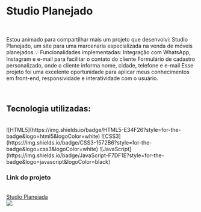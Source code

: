 <h1>Studio Planejado</h1>
<br> 
<p>Estou animado para compartilhar mais um projeto que desenvolvi: Studio Planejado, um site para uma marcenaria especializada na venda de móveis planejados.💡 Funcionalidades implementadas:
Integração com WhatsApp, Instagram e e-mail para facilitar o contato do cliente
Formulário de cadastro personalizado, onde o cliente informa nome, cidade, telefone e e-mail
Esse projeto foi uma excelente oportunidade para aplicar meus conhecimentos em front-end, responsividade e interatividade com o usuário.</p> 
<br>
<h2>Tecnologia utilizadas:</h2> 
<br> 
![HTML5](https://img.shields.io/badge/HTML5-E34F26?style=for-the-badge&logo=html5&logoColor=white)
![CSS3](https://img.shields.io/badge/CSS3-1572B6?style=for-the-badge&logo=css3&logoColor=white)
![JavaScript](https://img.shields.io/badge/JavaScript-F7DF1E?style=for-the-badge&logo=javascript&logoColor=black)
<br>
<h3>Link do projeto</h3> 
<br>
<a href=https://lnkd.in/dbVAau9A>Studio Planejada</a>
<br> 
<img src=https://github.com/user-attachments/assets/76c8f7f0-a86e-4abf-8c02-25a1ad8105a3 />
